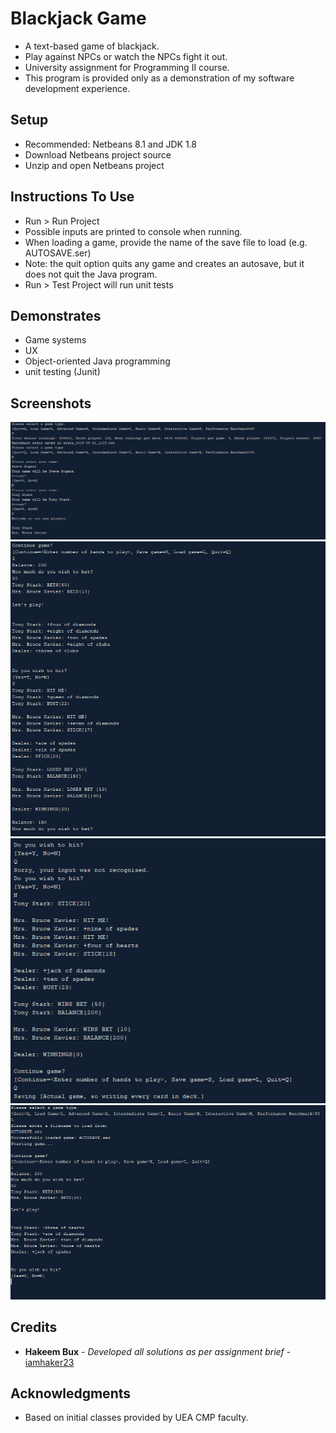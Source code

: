 # Blackjack Game

* A text-based game of blackjack.
* Play against NPCs or watch the NPCs fight it out.
* University assignment for Programming II course.
* This program is provided only as a demonstration of my software development experience.

## Setup

* Recommended: Netbeans 8.1 and JDK 1.8
* Download Netbeans project source
* Unzip and open Netbeans project

## Instructions To Use

* Run > Run Project 
* Possible inputs are printed to console when running.
* When loading a game, provide the name of the save file to load (e.g. AUTOSAVE.ser)
* Note: the quit option quits any game and creates an autosave, but it does not quit the Java program.
* Run > Test Project will run unit tests

## Demonstrates

* Game systems
* UX
* Object-oriented Java programming
* unit testing (Junit)

## Screenshots

![Blackjack screenshot 1](https://raw.githubusercontent.com/iamhaker23/portfolio/master/blackjack/1.PNG "First game")
![Blackjack screenshot 2](https://raw.githubusercontent.com/iamhaker23/portfolio/master/blackjack/2.PNG "Playing")
![Blackjack screenshot 3](https://raw.githubusercontent.com/iamhaker23/portfolio/master/blackjack/3.PNG "Saving")
![Blackjack screenshot 4](https://raw.githubusercontent.com/iamhaker23/portfolio/master/blackjack/4.PNG "Loaded")

## Credits

* **Hakeem Bux** - *Developed all solutions as per assignment brief* - [iamhaker23](https://github.com/iamhaker23)

## Acknowledgments

* Based on initial classes provided by UEA CMP faculty.
